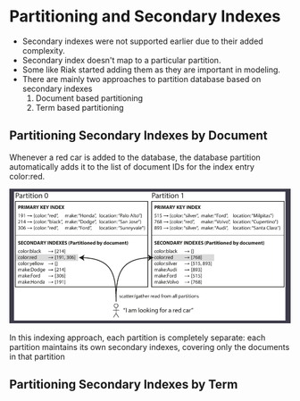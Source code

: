 # Partitioning and Secondary Indexes

* Secondary indexes were not supported earlier due to their
added complexity.
* Secondary index doesn't map to a particular partition.
* Some like Riak started adding them as they are important in modeling.
* There are mainly two approaches to partition database based on secondary indexes
  1. Document based partitioning
  2. Term based partitioning

## Partitioning Secondary Indexes by Document

Whenever a red car is added to the database, the database partition automatically 
adds it to the list of document IDs for the index entry color:red.

![img.png](images/img1.png)

In this indexing approach, each partition is completely separate: each partition
maintains its own secondary indexes, covering only the documents
in that partition


## Partitioning Secondary Indexes by Term

